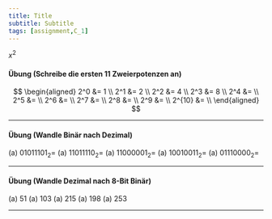 ```yaml
---
title: Title
subtitle: Subtitle
tags: [assignment,C_1]
---
```


<script src="https://cdn.mathjax.org/mathjax/latest/MathJax.js?config=TeX-AMS-MML_HTMLorMML" type="text/javascript"></script>

$x^2$

#### Übung (Schreibe die ersten 11 Zweierpotenzen an)

$$
\begin{aligned}
    2^0 &= 1 \\        
    2^1 &= 2 \\
    2^2 &= 4 \\
    2^3 &= 8 \\
    2^4 &=  \\
    2^5 &=  \\
    2^6 &=  \\
    2^7 &=  \\
    2^8 &=  \\
    2^9 &=  \\
    2^{10} &=  \\
\end{aligned}
$$

---

#### Übung (Wandle Binär nach Dezimal)

(a) $01011101_{2}=$
(a) $11011110_{2}=$
(a) $11000001_{2}=$
(a) $10010011_{2}=$
(a) $01110000_{2}=$

---

#### Übung (Wandle Dezimal nach 8-Bit Binär)

(a) 51
(a) 103
(a) 215
(a) 198
(a) 253

---